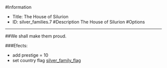 #Information
 - Title: The House of Silurion
 - ID: silver_families.7
#Description
The House of Silurion
#Options

___
##We shall make them proud.

###Efects:<ul><li>add prestige = 10</li><li>set country flag [silver_family_flag](../flags/silver_family_flag.md)</li></ul>
